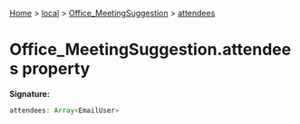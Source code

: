 [Home](./index) &gt; [local](local.md) &gt; [Office\_MeetingSuggestion](local.office_meetingsuggestion.md) &gt; [attendees](local.office_meetingsuggestion.attendees.md)

# Office\_MeetingSuggestion.attendees property


**Signature:**
```javascript
attendees: Array<EmailUser>
```
